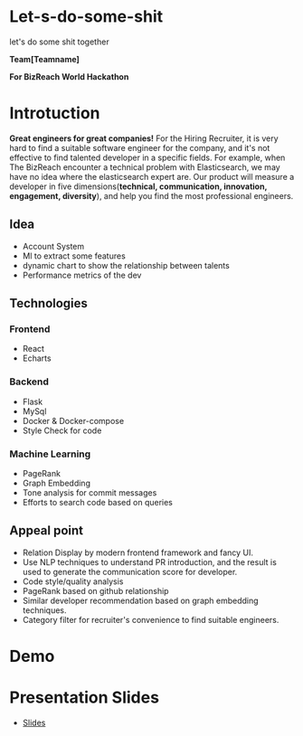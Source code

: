 # Let-s-do-some-shit
let's do some shit together

**Team[Teamname]**

**For BizReach World Hackathon**

# Introtuction
**Great engineers for great companies!**
For the Hiring Recruiter, it is very hard to find a suitable software engineer for the company, and it's not effective to find talented developer in a specific fields. For example, when The BizReach encounter a technical problem with Elasticsearch, we may have no idea where the elasticsearch expert are. Our product will measure a developer in five dimensions(**technical, communication, innovation, engagement, diversity**), and help you find the most professional engineers.

## Idea
- Account System
- Ml to extract some features
- dynamic chart to show the relationship between talents
- Performance metrics of the dev

## Technologies

### Frontend
  - React
  - Echarts

### Backend
  - Flask
  - MySql
  - Docker & Docker-compose
  - Style Check for code

### Machine Learning
  - PageRank
  - Graph Embedding
  - Tone analysis for commit messages
  - Efforts to search code based on queries

## Appeal point

- Relation Display by modern frontend framework and fancy UI.
- Use NLP techniques to understand PR introduction, and the result is used to generate the communication score for developer.
- Code style/quality analysis
- PageRank based on github relationship
- Similar developer recommendation based on graph embedding techniques.
- Category filter for recruiter's convenience to find suitable engineers.

# Demo

# Presentation Slides
 - [Slides](https://docs.google.com/presentation/d/1zKMmj1FaA4kzSX1jQvip9nb_POOsSZkilnkBhllwwRw/edit?usp=sharing)
